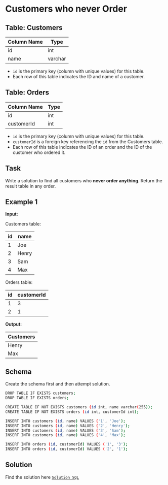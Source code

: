 # Customers who never Order

## Table: Customers

| Column Name | Type    |
|-------------|---------|
| id          | int     |
| name        | varchar |

- `id` is the primary key (column with unique values) for this table.
- Each row of this table indicates the ID and name of a customer.

## Table: Orders

| Column Name | Type |
|-------------|------|
| id          | int  |
| customerId  | int  |

- `id` is the primary key (column with unique values) for this table.
- `customerId` is a foreign key referencing the `id` from the Customers table.
- Each row of this table indicates the ID of an order and the ID of the customer who ordered it.

## Task
Write a solution to find all customers who **never order anything**.
Return the result table in any order.

## Example 1

**Input:**

Customers table:

| id | name  |
|----|-------|
| 1  | Joe   |
| 2  | Henry |
| 3  | Sam   |
| 4  | Max   |

Orders table:

| id | customerId |
|----|------------|
| 1  | 3          |
| 2  | 1          |

**Output:**

| Customers |
|-----------|
| Henry     |
| Max       |

## Schema
Create the schema first and then attempt solution.
```bash
DROP TABLE IF EXISTS customers;
DROP TABLE IF EXISTS orders;

CREATE TABLE IF NOT EXISTS customers (id int, name varchar(255));
CREATE TABLE IF NOT EXISTS orders (id int, customerId int);

INSERT INTO customers (id, name) VALUES ('1', 'Joe');
INSERT INTO customers (id, name) VALUES ('2', 'Henry');
INSERT INTO customers (id, name) VALUES ('3', 'Sam');
INSERT INTO customers (id, name) VALUES ('4', 'Max');

INSERT INTO orders (id, customerId) VALUES ('1', '3');
INSERT INTO orders (id, customerId) VALUES ('2', '1');
```

## Solution
Find the solution here [`Solution SQL`](../solutions/8-customers-who-never-order.sql)